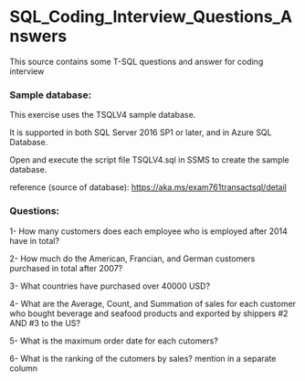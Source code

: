 # SQL_Coding_Interview_Questions_Answers
This source contains some T-SQL questions and answer for coding interview

### Sample database:
This exercise uses the TSQLV4 sample database.

It is supported in both SQL Server 2016 SP1 or later, and in Azure SQL Database.

Open and execute the script file TSQLV4.sql in SSMS to create the sample database.

reference (source of database): https://aka.ms/exam761transactsql/detail

### Questions:
1- How many customers does each employee  who is employed after 2014 have in total?

2- How much do the American, Francian, and German customers purchased in total after 2007?

3- What countries have purchased over 40000 USD?

4- What are the Average, Count, and Summation of sales for each customer who bought beverage and seafood products and exported by shippers #2 AND #3 to the US?

5- What is the maximum order date for each cutomers?

6- What is the ranking of the cutomers by sales? mention in a separate column
